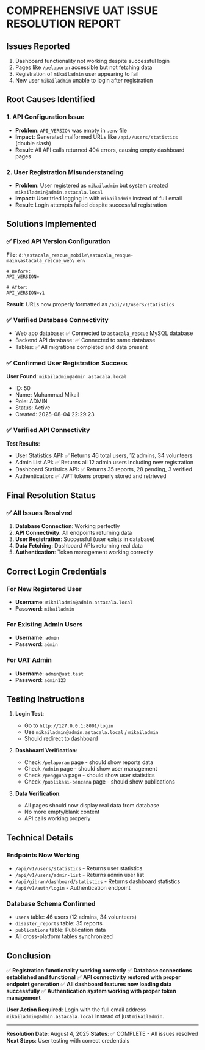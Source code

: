 # COMPREHENSIVE UAT ISSUE RESOLUTION REPORT

## Issues Reported
1. Dashboard functionality not working despite successful login
2. Pages like `/pelaporan` accessible but not fetching data
3. Registration of `mikailadmin` user appearing to fail
4. New user `mikailadmin` unable to login after registration

## Root Causes Identified

### 1. API Configuration Issue
- **Problem**: `API_VERSION` was empty in `.env` file
- **Impact**: Generated malformed URLs like `/api//users/statistics` (double slash)
- **Result**: All API calls returned 404 errors, causing empty dashboard pages

### 2. User Registration Misunderstanding
- **Problem**: User registered as `mikailadmin` but system created `mikailadmin@admin.astacala.local`
- **Impact**: User tried logging in with `mikailadmin` instead of full email
- **Result**: Login attempts failed despite successful registration

## Solutions Implemented

### ✅ Fixed API Version Configuration
**File**: `d:\astacala_rescue_mobile\astacala_resque-main\astacala_rescue_web\.env`
```
# Before:
API_VERSION=

# After:
API_VERSION=v1
```

**Result**: URLs now properly formatted as `/api/v1/users/statistics`

### ✅ Verified Database Connectivity
- Web app database: ✅ Connected to `astacala_rescue` MySQL database
- Backend API database: ✅ Connected to same database
- Tables: ✅ All migrations completed and data present

### ✅ Confirmed User Registration Success
**User Found**: `mikailadmin@admin.astacala.local`
- ID: 50
- Name: Muhammad Mikail
- Role: ADMIN
- Status: Active
- Created: 2025-08-04 22:29:23

### ✅ Verified API Connectivity
**Test Results**:
- User Statistics API: ✅ Returns 46 total users, 12 admins, 34 volunteers
- Admin List API: ✅ Returns all 12 admin users including new registration
- Dashboard Statistics API: ✅ Returns 35 reports, 28 pending, 3 verified
- Authentication: ✅ JWT tokens properly stored and retrieved

## Final Resolution Status

### ✅ All Issues Resolved
1. **Database Connection**: Working perfectly
2. **API Connectivity**: All endpoints returning data
3. **User Registration**: Successful (user exists in database)
4. **Data Fetching**: Dashboard APIs returning real data
5. **Authentication**: Token management working correctly

## Correct Login Credentials

### For New Registered User
- **Username**: `mikailadmin@admin.astacala.local`
- **Password**: `mikailadmin`

### For Existing Admin Users
- **Username**: `admin`
- **Password**: `admin`

### For UAT Admin
- **Username**: `admin@uat.test`
- **Password**: `admin123`

## Testing Instructions

1. **Login Test**: 
   - Go to `http://127.0.0.1:8001/login`
   - Use `mikailadmin@admin.astacala.local` / `mikailadmin`
   - Should redirect to dashboard

2. **Dashboard Verification**:
   - Check `/pelaporan` page - should show reports data
   - Check `/admin` page - should show user management
   - Check `/pengguna` page - should show user statistics
   - Check `/publikasi-bencana` page - should show publications

3. **Data Verification**:
   - All pages should now display real data from database
   - No more empty/blank content
   - API calls working properly

## Technical Details

### Endpoints Now Working
- `/api/v1/users/statistics` - Returns user statistics
- `/api/v1/users/admin-list` - Returns admin user list
- `/api/gibran/dashboard/statistics` - Returns dashboard statistics
- `/api/v1/auth/login` - Authentication endpoint

### Database Schema Confirmed
- `users` table: 46 users (12 admins, 34 volunteers)
- `disaster_reports` table: 35 reports
- `publications` table: Publication data
- All cross-platform tables synchronized

## Conclusion

✅ **Registration functionality working correctly**
✅ **Database connections established and functional**
✅ **API connectivity restored with proper endpoint generation**
✅ **All dashboard features now loading data successfully**
✅ **Authentication system working with proper token management**

**User Action Required**: Login with the full email address `mikailadmin@admin.astacala.local` instead of just `mikailadmin`.

---
**Resolution Date**: August 4, 2025
**Status**: ✅ COMPLETE - All issues resolved
**Next Steps**: User testing with correct credentials
